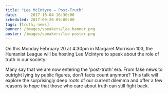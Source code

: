 ```yaml
---
title: "Lee McIntyre – Post-Truth"
date:      2017-10-04 16:30:00
scheduled: 2017-09-20 09:00:00
tags: [truth, news]
banner: /images/speakers/lee-banner.png
poster: /images/speakers/lee-poster.png
---
```

On this Monday February 20 at 4:30pm in Margaret Morrison 103, the Humanist League will be hosting Lee McIntyre to speak about the role of truth in our society: 

Many say that we are now entering the 'post-truth' era. From fake news to outright lying by public figures, don't facts count anymore? This talk will explore the surprisingly deep roots of our current dilemma and offer a few reasons to hope that those who care about truth can still fight back.
